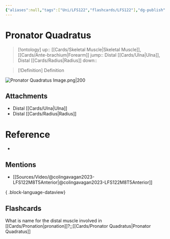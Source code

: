 ```yaml
---
{"aliases":null,"tags":["Uni/LFS122","flashcards/LFS122"],"dg-publish":true,"permalink":"/cards/pronator-quadratus/","dgPassFrontmatter":true}
---
```


# Pronator Quadratus

> [!ontology]
> up:: [[Cards/Skeletal Muscle\|Skeletal Muscle]], [[Cards/Ante-brachium\|Forearm]]
> jump:: Distal [[Cards/Ulna\|Ulna]], Distal [[Cards/Radius\|Radius]]
> down:: 

> [!Definition] Definition

![Pronator Quadratus Image.png|200](/img/user/Extras/Images/Pronator%20Quadratus%20Image.png)

## Attachments

- Distal [[Cards/Ulna\|Ulna]] 
- Distal [[Cards/Radius\|Radius]]

# Reference

- 

## Mentions

- [[Sources/Video/@colingavagan2023-LFS122M8T5Anterior\|@colingavagan2023-LFS122M8T5Anterior]]

{ .block-language-dataview}

## Flashcards

What is name for the distal muscle involved in [[Cards/Pronation\|pronation]]?;;[[Cards/Pronator Quadratus\|Pronator Quadratus]]
<!--SR:!2023-10-26,2,150-->